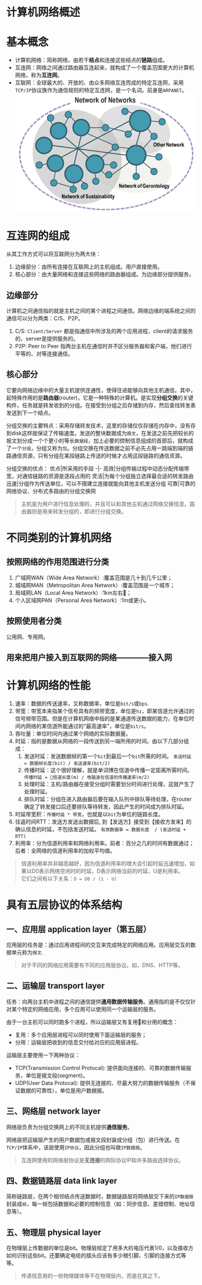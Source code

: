 # 计算机网络概述

# 基本概念
+ 计算机网络：简称网络，由若干**结点**和连接这些结点的**链路**组成。
+ 互连网：网络之间通过路由器互连起来，就构成了一个覆盖范围更大的计算机网络，称为**互连网**。
+ 互联网：全球最大的、开放的、由众多网络互连而成的特定互连网，采用`TCP/IP`协议族作为通信规则的特定互连网，是一个名词。前身是`ARPANET`。
![](https://raw.githubusercontent.com/CyC2018/CS-Notes/master/docs/notes/pics/network-of-networks.gif)

# 互连网的组成
从其工作方式可以将互联网分为两大块：
1.  边缘部分：由所有连接在互联网上的主机组成。用户直接使用。
2.  核心部分：由大量网络和连接这些网络的路由器组成。为边缘部分提供服务。

## 边缘部分
计算机之间通信指的就是主机之间的某个进程之间通信。网络边缘的端系统之间的通信可以分为两类：C/S、P2P。
1.  C/S:  `Client/Server` 都是指通信中所涉及的两个应用进程，client的请求服务的，server是提供服务的。
2.  P2P:  Peer to Peer 指两台主机在通信时并不区分服务器和客户端，他们进行平等的、对等连接通信。

## 核心部分
它要向网络边缘中的大量主机提供连通性，使得住进能够向其他主机通信。其中，起特殊作用的是**路由器**(router)，它是一种特殊的计算机。是实现**分组交换**的关键构件，任务就是转发收到的分组。在接受到分组之后存储到内存，然后查找转发表发送到下一个结点。

分组交换的主要特点：采用存储转发技术，这里的存储仅仅存储在内存中，没有存到disk这样就保证了传输速度。发送的整块数据成为`报文`，在发送之前先把较长的报文划分成一个个更小的等长`数据段`，加上必要的控制信息组成的首部后，就构成了一个`分组`，分组又称为`包`。分组交换在传送数据之前不必先占用一跳端到端的链路通信资源，只有分组在某段链路上传送的时候才占用这段链路的通信资源。

分组交换的优点：
优点|所采用的手段
-|-
高效|分组传输过程中动态分配传输带宽，对通信链路的资源是逐段占用的
灵活|为每个分组独立选择最合适的转发路由
迅速|分组作为传送单位，可以不限建立连接就能向其他主机发送分组
可靠|可靠的网络协议、分布式多路由的分组交换网

> 主机是为用户进行信息处理的，并且可以和其他主机通过网络交换信息。路由器则是用来转发分组的，即进行分组交换。

# 不同类别的计算机网络
## 按照网络的作用范围进行分类
1.  广域网WAN（Wide Area Network）:覆盖范围是几十到几千公里；
2.  城域网MAN（Metropolitan Area Network）:覆盖范围是一个城市；
3.  局域网LAN（Local Area Network）:1km左右；
4.  个人区域网PAN（Personal Area Network）:1m或更小。

## 按照使用者分类
公用网、专用网。

## 用来把用户接入到互联网的网络————接入网

# 计算机网络的性能
1.  速率：数据的传送速率，又称数据率，单位是`bit/s`或`bps`.
2.  带宽：带宽本来指某个信号具有的频带宽度，单位是`hz`，即某信道允许通过的信号频带范围。但是在计算机网络中指的是某通道传送数据的能力，在单位时间内网络的某信道所能通过的“最高速率”，单位是`bit/s`。
3.  吞吐量：单位时间内通过某个网络的实际数据量。
4.  时延：指的是数据从网络的一段传送到另一端所用的时间。由以下几部分组成：
    1.  发送时延：发送数据帧的第一个`bit`到最后一个`bit`所需的时间。 `发送时延 = 数据帧长度(bit) / 发送速率(bit/2)`
    2.  传播时延：这个很好理解，就是单词博在信道中传播一定距离所需时间。 `传播时延 = 信道长度(m) / 电磁波在信道的传播速率(m/2)`
    3.  处理时延：主机/路由器在接受分组时需要划分时间进行处理，这就产生了处理时延。
    4.  排队时延：分组在进入路由器后要在输入队列中排队等待处理，在router确定了转发接口后还要排队等待转发，因此产生的时间成为排队时延。
5.  时延带宽积：`传播时延 * 带宽`，也就是以`bit`为单位的链路长度。
6.  往返时间RTT：发送方发送出数据后, 到【发送方】接受到【接收方发来】的确认信息的时延，不包括发送时延。 `有效数据率 = 数据长度  / (发送时延 + RTT)`
7.  利用率：分为信道利用率和网络利用率。前者：百分之几的时间有数据通过；后者：全网络的信道利用率的加权平均值。
> 信道利用率并非越高越好，因为信道利用率的增大会引起时延迅速增加，如果以D0表示网络空闲时的时延，D表示网络当前的时延，U是利用率。<br>它们之间有以下关系：`D = D0 / (1 - U)`

# 具有五层协议的体系结构

## 一、应用层 application layer（第五层）
应用层的任务是：通过应用进程间的交互来完成特定的网络应用。应用层交互的数据单元称为`报文`.
> 对于不同的网络应用需要有不同的应用层协议。如，DNS、HTTP等。

## 二、运输层 transport layer
任务：向两台主机中进程之间的通信提供**通用数据传输服务**。通用指的是不仅仅针对某个特定的网络应用，多个应用可以使用同一个运输层的服务。

由于一台主机可以同时跑多个进程，所以运输层又有复用和分用的概念：
+ 复用：多个应用层进程可以同时使用下面运输层的服务；
+ 分用：运输层把收到的信息交付给对应的应用层进程。

运输层主要使用一下两种协议：
+ TCP(Transmission Control Protocal): 提供面向连接的、可靠的数据传输服务，单位是报文段(segment)。
+ UDP(User Data Protocal): 提供无连接的、尽最大努力的数据传输服务（不保证数据的可靠性），单位是用户数据报。

## 三、网络层 network layer
网络层负责为分组交换网上的不同主机提供**通信服务**。

网络层把运输层产生的用户数据包或报文段封装成分组（包）进行传送。在`TCP/IP`体系中，该层使用`IP协议`，因此分组也叫做`IP数据报`。

> 互连网使用的网络层协议是**无连接**的网际协议IP和许多路由选择协议。

## 四、数据链路层 data link layer
简称链路层，在两个相邻结点传送数据时，数据链路层将网络层交下来的`IP数据报`封装成`帧`，每一帧包括数据和必要的控制信息（如：同步信息、差错控制、地址信息等）。

## 五、物理层 physical layer
在物理层上传数据的单位是bit。物理层规定了用多大的电压代表1/0，以及接收方如何识别这些bit。还要确定电缆的插头应该有多少根引脚、引脚的连接方式等等。

> 传递信息用的一些物理媒体等不在物理层内，而是在其之下。
